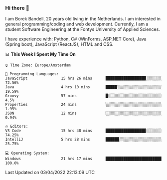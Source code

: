 ### Hi there 👋

I am Borek Bandell, 20 years old living in the Netherlands. I am interested in general programming/coding and web development. Currently, I am a student Software Engineering at the Fontys University of Applied Sciences.

I have experience with: Python, C# (WinForms, ASP.NET Core), Java (Spring boot), JavaScript (ReactJS), HTML and CSS.

<!--START_SECTION:waka-->
📊 **This Week I Spent My Time On** 

```text
⌚︎ Time Zone: Europe/Amsterdam

💬 Programming Languages: 
JavaScript               15 hrs 26 mins      ██████████████████░░░░░░░   72.56% 
Java                     4 hrs 10 mins       █████░░░░░░░░░░░░░░░░░░░░   19.59% 
Groovy                   57 mins             █░░░░░░░░░░░░░░░░░░░░░░░░   4.5% 
Properties               24 mins             ░░░░░░░░░░░░░░░░░░░░░░░░░   1.95% 
JSON                     12 mins             ░░░░░░░░░░░░░░░░░░░░░░░░░   0.94%

🔥 Editors: 
VS Code                  15 hrs 48 mins      ██████████████████░░░░░░░   74.25% 
IntelliJ                 5 hrs 28 mins       ██████░░░░░░░░░░░░░░░░░░░   25.75%

💻 Operating System: 
Windows                  21 hrs 17 mins      █████████████████████████   100.0%

```


 Last Updated on 03/04/2022 22:13:09 UTC
<!--END_SECTION:waka-->

<!--**tcBorek2002/tcBorek2002** is a ✨ _special_ ✨ repository because its `README.md` (this file) appears on your GitHub profile.

Here are some ideas to get you started:

- 🔭 I’m currently working on ...
- 🌱 I’m currently learning ...
- 👯 I’m looking to collaborate on ...
- 🤔 I’m looking for help with ...
- 💬 Ask me about ...
- 📫 How to reach me: ...
- 😄 Pronouns: ...
- ⚡ Fun fact: ...
-->
